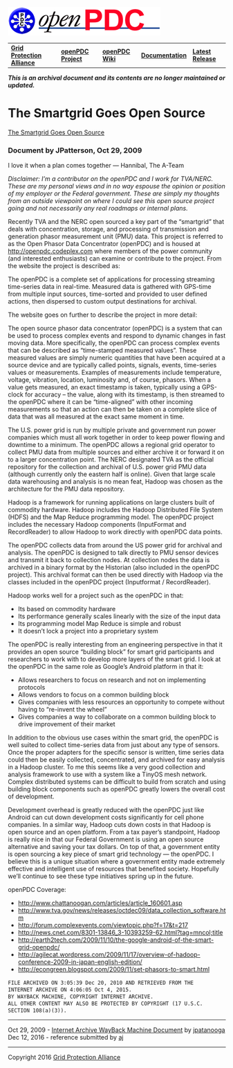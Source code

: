 [![The Open Source Phasor Data Concentrator](../openPDC_Logo.png)](../openPDC_Home.md "The Open Source Phasor Data Concentrator")

|   |   |   |   |   |
|---|---|---|---|---|
| **[Grid Protection Alliance](http://www.gridprotectionalliance.org "Grid Protection Alliance Home Page")** | **[openPDC Project](https://github.com/GridProtectionAlliance/openPDC "openPDC Project on GitHub")** | **[openPDC Wiki](../openPDC_Home.md "openPDC Wiki Home Page")** | **[Documentation](../openPDC_Documentation_Home.md "openPDC Documentation Home Page")** | **[Latest Release](https://github.com/GridProtectionAlliance/openPDC/releases "openPDC Releases Home Page")** |

***This is an archival document and its contents are no longer maintained or updated.***

# The Smartgrid Goes Open Source

[The Smartgrid Goes Open Source](http://web.archive.org/web/20101220030539/http://jpatterson.floe.tv/index.php/2009/10/29/the-smartgrid-goes-open-source "Internet Archive WayBack Machine")

### Document by JPatterson, Oct 29, 2009

I love it when a plan comes together — Hannibal, The A-Team

*Disclaimer: I’m a contributor on the openPDC and I work for TVA/NERC. These are my personal views and in no way espouse the opinion or position of my employer or the Federal government. These are simply my thoughts from an outside viewpoint on where I could see this open source project going and not necessarily any real roadmaps or internal plans.*

Recently TVA and the NERC open sourced a key part of the “smartgrid” that deals with concentration, storage, and processing of transmission and generation phasor measurement unit (PMU) data. This project is referred to as the Open Phasor Data Concentrator (openPDC) and is housed at http://openpdc.codeplex.com where members of the power community (and interested enthusiasts) can examine or contribute to the project. From the website the project is described as:

The openPDC is a complete set of applications for processing streaming time-series data in real-time. Measured data is gathered with GPS-time from multiple input sources, time-sorted and provided to user defined actions, then dispersed to custom output destinations for archival.

The website goes on further to describe the project in more detail:

The open source phasor data concentrator (openPDC) is a system that can be used to process complex events and respond to dynamic changes in fast moving data. More specifically, the openPDC can process complex events that can be described as “time-stamped measured values”. These measured values are simply numeric quantities that have been acquired at a source device and are typically called points, signals, events, time-series values or measurements. Examples of measurements include temperature, voltage, vibration, location, luminosity and, of course, phasors. When a value gets measured, an exact timestamp is taken, typically using a GPS-clock for accuracy – the value, along with its timestamp, is then streamed to the openPDC where it can be “time-aligned” with other incoming measurements so that an action can then be taken on a complete slice of data that was all measured at the exact same moment in time.

The U.S. power grid is run by multiple private and government run power companies which must all work together in order to keep power flowing and downtime to a minimum. The openPDC allows a regional grid operator to collect PMU data from multiple sources and either archive it or forward it on to a larger concentration point. The NERC designated TVA as the official repository for the collection and archival of U.S. power grid PMU data (although currently only the eastern half is online). Given that large scale data warehousing and analysis is no mean feat, Hadoop was chosen as the architecture for the PMU data repository.

Hadoop is a framework for running applications on large clusters built of commodity hardware. Hadoop includes the Hadoop Distributed File System (HDFS) and the Map Reduce programming model. The openPDC project includes the necessary Hadoop components (InputFormat and RecordReader) to allow Hadoop to work directly with openPDC data points.

The openPDC collects data from around the US power grid for archival and analysis. The openPDC is designed to talk directly to PMU sensor devices and transmit it back to collection nodes. At collection nodes the data is archived in a binary format by the Historian (also included in the openPDC project). This archival format can then be used directly with Hadoop via the classes included in the openPDC project (Inputformat / RecordReader).

Hadoop works well for a project such as the openPDC in that:

- Its based on commodity hardware
- Its performance generally scales linearly with the size of the input data
- Its programming model Map Reduce is simple and robust
- It doesn’t lock a project into a proprietary system

The openPDC is really interesting from an engineering perspective in that it provides an open source “building block” for smart grid participants and researchers to work with to develop more layers of the smart grid. I look at the openPDC in the same role as Google’s Android platform in that it:

- Allows researchers to focus on research and not on implementing protocols
- Allows vendors to focus on a common building block
- Gives companies with less resources an opportunity to compete without having to “re-invent the wheel”
- Gives companies a way to collaborate on a common building block to drive improvement of their market

In addition to the obvious use cases within the smart grid, the openPDC is well suited to collect time-series data from just about any type of sensors. Once the proper adapters for the specific sensor is written, time series data could then be easily collected, concentrated, and archived for easy analysis in a Hadoop cluster. To me this seems like a very good collection and analysis framework to use with a system like a TinyOS mesh network. Complex distributed systems can be difficult to build from scratch and using building block components such as openPDC greatly lowers the overall cost of development.

Development overhead is greatly reduced with the openPDC just like Android can cut down development costs significantly for cell phone companies. In a similar way, Hadoop cuts down costs in that Hadoop is open source and an open platform. From a tax payer’s standpoint, Hadoop is really nice in that our Federal Government is using an open source alternative and saving your tax dollars. On top of that, a government entity is open sourcing a key piece of smart grid technology — the openPDC. I believe this is a unique situation where a government entity made extremely effective and intelligent use of resources that benefited society. Hopefully we’ll continue to see these type initiatives spring up in the future.

openPDC Coverage:

- http://www.chattanoogan.com/articles/article_160601.asp
- http://www.tva.gov/news/releases/octdec09/data_collection_software.htm
- http://forum.complexevents.com/viewtopic.php?f=17&t=217
- http://news.cnet.com/8301-13846_3-10393259-62.html?tag=mncol;title
- http://earth2tech.com/2009/11/10/the-google-android-of-the-smart-grid-openpdc/
- http://agilecat.wordpress.com/2009/11/17/overview-of-hadoop-conference-2009-in-japan-english-edition/
- http://econgreen.blogspot.com/2009/11/set-phasors-to-smart.html

```
FILE ARCHIVED ON 3:05:39 Dec 20, 2010 AND RETRIEVED FROM THE
INTERNET ARCHIVE ON 4:06:05 Oct 4, 2015.
BY WAYBACK MACHINE, COPYRIGHT INTERNET ARCHIVE.
ALL OTHER CONTENT MAY ALSO BE PROTECTED BY COPYRIGHT (17 U.S.C. SECTION 108(a)(3)).
```

---

Oct 29, 2009 - [Internet Archive WayBack Machine Document](http://web.archive.org/web/20101220030539/http://jpatterson.floe.tv/index.php/2009/10/29/the-smartgrid-goes-open-source "Internet Archive WayBack Machine") by [jpatanooga](https://github.com/jpatanooga)  
Dec 12, 2016 - reference submitted by [aj](https://github.com/ajstadlin)

---

Copyright 2016 [Grid Protection Alliance](http://www.gridprotectionalliance.org)